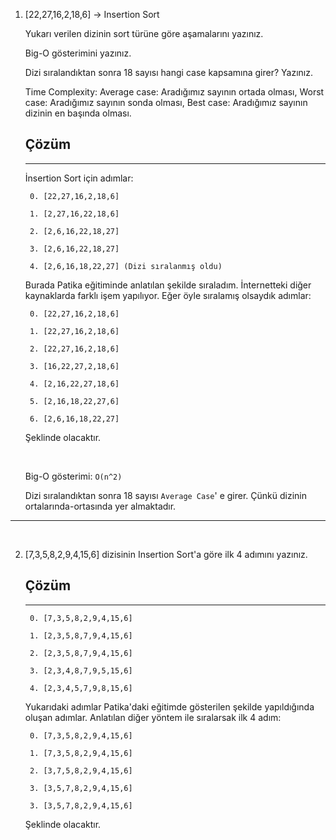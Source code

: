 
1. [22,27,16,2,18,6] -> Insertion Sort

    Yukarı verilen dizinin sort türüne göre aşamalarını yazınız.

    Big-O gösterimini yazınız.

    Dizi sıralandıktan sonra 18 sayısı hangi case kapsamına girer? Yazınız.

    Time Complexity:
    Average case: Aradığımız sayının ortada olması,
    Worst case: Aradığımız sayının sonda olması, 
    Best case: Aradığımız sayının dizinin en başında olması.

    ## Çözüm
    ---

    İnsertion Sort için adımlar:

        0. [22,27,16,2,18,6]

        1. [2,27,16,22,18,6]

        2. [2,6,16,22,18,27]

        3. [2,6,16,22,18,27]

        4. [2,6,16,18,22,27] (Dizi sıralanmış oldu)

    Burada Patika eğitiminde anlatılan şekilde sıraladım. İnternetteki diğer kaynaklarda farklı işem yapılıyor. Eğer öyle sıralamış olsaydık adımlar:

        0. [22,27,16,2,18,6]

        1. [22,27,16,2,18,6]  

        2. [22,27,16,2,18,6]  

        3. [16,22,27,2,18,6]   

        4. [2,16,22,27,18,6]   

        5. [2,16,18,22,27,6] 

        6. [2,6,16,18,22,27]        

    Şeklinde olacaktır. 
    
    <br>   

    Big-O gösterimi: `O(n^2)`

    Dizi sıralandıktan sonra 18 sayısı `Average Case`' e girer. Çünkü dizinin ortalarında-ortasında yer almaktadır.

---
<br>

2. [7,3,5,8,2,9,4,15,6] dizisinin Insertion Sort'a göre ilk 4 adımını yazınız. 

    ## Çözüm
    ---
    
        0. [7,3,5,8,2,9,4,15,6]

        1. [2,3,5,8,7,9,4,15,6]

        2. [2,3,5,8,7,9,4,15,6]

        3. [2,3,4,8,7,9,5,15,6]

        4. [2,3,4,5,7,9,8,15,6]

    Yukarıdaki adımlar Patika'daki eğitimde gösterilen şekilde yapıldığında oluşan adımlar. Anlatılan diğer yöntem ile sıralarsak ilk 4 adım:

        0. [7,3,5,8,2,9,4,15,6]

        1. [7,3,5,8,2,9,4,15,6]

        2. [3,7,5,8,2,9,4,15,6]

        3. [3,5,7,8,2,9,4,15,6]

        3. [3,5,7,8,2,9,4,15,6]

    Şeklinde olacaktır.








